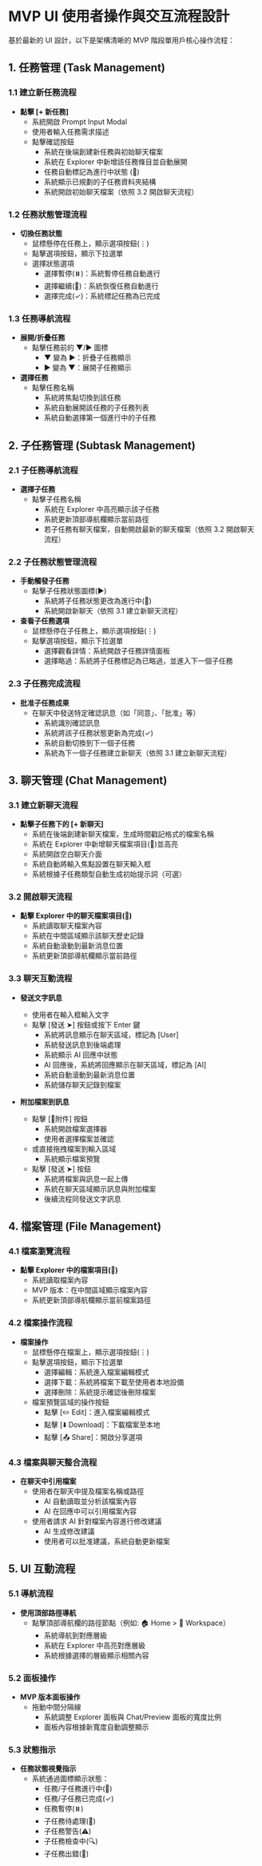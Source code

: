 # MVP UI 使用者操作與交互流程設計

基於最新的 UI 設計，以下是架構清晰的 MVP 階段單用戶核心操作流程：

## 1. 任務管理 (Task Management)

### 1.1 建立新任務流程

- **點擊 [+ 新任務]**
  - 系統開啟 Prompt Input Modal
  - 使用者輸入任務需求描述
  - 點擊確認按鈕
    - 系統在後端創建新任務與初始聊天檔案
    - 系統在 Explorer 中新增該任務條目並自動展開
    - 任務自動標記為進行中狀態 (🏃)
    - 系統顯示已規劃的子任務資料夾結構
    - 系統開啟初始聊天檔案（依照 3.2 開啟聊天流程）

### 1.2 任務狀態管理流程

- **切換任務狀態**
  - 鼠標懸停在任務上，顯示選項按鈕(⋮)
  - 點擊選項按鈕，顯示下拉選單
  - 選擇狀態選項
    - 選擇暫停(⏸️)：系統暫停任務自動進行
    - 選擇繼續(🏃)：系統恢復任務自動進行
    - 選擇完成(✓)：系統標記任務為已完成

### 1.3 任務導航流程

- **展開/折疊任務**
  - 點擊任務前的 ▼/► 圖標
    - ▼ 變為 ►：折疊子任務顯示
    - ► 變為 ▼：展開子任務顯示
- **選擇任務**
  - 點擊任務名稱
    - 系統將焦點切換到該任務
    - 系統自動展開該任務的子任務列表
    - 系統自動選擇第一個進行中的子任務

## 2. 子任務管理 (Subtask Management)

### 2.1 子任務導航流程

- **選擇子任務**
  - 點擊子任務名稱
    - 系統在 Explorer 中高亮顯示該子任務
    - 系統更新頂部導航欄顯示當前路徑
    - 若子任務有聊天檔案，自動開啟最新的聊天檔案（依照 3.2 開啟聊天流程）

### 2.2 子任務狀態管理流程

- **手動觸發子任務**
  - 點擊子任務狀態圖標(▶️)
    - 系統將子任務狀態更改為進行中(🏃)
    - 系統開啟新聊天（依照 3.1 建立新聊天流程）
- **查看子任務選項**
  - 鼠標懸停在子任務上，顯示選項按鈕(⋮)
  - 點擊選項按鈕，顯示下拉選單
    - 選擇觀看詳情：系統開啟子任務詳情面板
    - 選擇略過：系統將子任務標記為已略過，並進入下一個子任務

### 2.3 子任務完成流程

- **批准子任務成果**
  - 在聊天中發送特定確認訊息（如「同意」、「批准」等）
    - 系統識別確認訊息
    - 系統將該子任務狀態更新為完成(✓)
    - 系統自動切換到下一個子任務
    - 系統為下一個子任務建立新聊天（依照 3.1 建立新聊天流程）

## 3. 聊天管理 (Chat Management)

### 3.1 建立新聊天流程

- **點擊子任務下的 [+ 新聊天]**
  - 系統在後端創建新聊天檔案，生成時間戳記格式的檔案名稱
  - 系統在 Explorer 中新增聊天檔案項目(💬)並高亮
  - 系統開啟空白聊天介面
  - 系統自動將輸入焦點設置在聊天輸入框
  - 系統根據子任務類型自動生成初始提示詞（可選）

### 3.2 開啟聊天流程

- **點擊 Explorer 中的聊天檔案項目(💬)**
  - 系統讀取聊天檔案內容
  - 系統在中間區域顯示該聊天歷史記錄
  - 系統自動滾動到最新消息位置
  - 系統更新頂部導航欄顯示當前路徑

### 3.3 聊天互動流程

- **發送文字訊息**

  - 使用者在輸入框輸入文字
  - 點擊 [發送 ➤] 按鈕或按下 Enter 鍵
    - 系統將訊息顯示在聊天區域，標記為 [User]
    - 系統發送訊息到後端處理
    - 系統顯示 AI 回應中狀態
    - AI 回應後，系統將回應顯示在聊天區域，標記為 [AI]
    - 系統自動滾動到最新消息位置
    - 系統儲存聊天記錄到檔案

- **附加檔案到訊息**
  - 點擊 [📎附件] 按鈕
    - 系統開啟檔案選擇器
    - 使用者選擇檔案並確認
  - 或直接拖拽檔案到輸入區域
    - 系統顯示檔案預覽
  - 點擊 [發送 ➤] 按鈕
    - 系統將檔案與訊息一起上傳
    - 系統在聊天區域顯示訊息與附加檔案
    - 後續流程同發送文字訊息

## 4. 檔案管理 (File Management)

### 4.1 檔案瀏覽流程

- **點擊 Explorer 中的檔案項目(📄)**
  - 系統讀取檔案內容
  - MVP 版本：在中間區域顯示檔案內容
  - 系統更新頂部導航欄顯示當前檔案路徑

### 4.2 檔案操作流程

- **檔案操作**
  - 鼠標懸停在檔案上，顯示選項按鈕(⋮)
  - 點擊選項按鈕，顯示下拉選單
    - 選擇編輯：系統進入檔案編輯模式
    - 選擇下載：系統將檔案下載至使用者本地設備
    - 選擇刪除：系統提示確認後刪除檔案
  - 檔案預覽區域的操作按鈕
    - 點擊 [✏️ Edit]：進入檔案編輯模式
    - 點擊 [⬇️ Download]：下載檔案至本地
    - 點擊 [📤 Share]：開啟分享選項

### 4.3 檔案與聊天整合流程

- **在聊天中引用檔案**
  - 使用者在聊天中提及檔案名稱或路徑
    - AI 自動讀取並分析該檔案內容
    - AI 在回應中可以引用檔案內容
  - 使用者請求 AI 針對檔案內容進行修改建議
    - AI 生成修改建議
    - 使用者可以批准建議，系統自動更新檔案

## 5. UI 互動流程

### 5.1 導航流程

- **使用頂部路徑導航**
  - 點擊頂部導航欄的路徑節點（例如: 🏠 Home > 👥 Workspace）
    - 系統導航到對應層級
    - 系統在 Explorer 中高亮對應層級
    - 系統根據選擇的層級顯示相關內容

### 5.2 面板操作

- **MVP 版本面板操作**
  - 拖動中間分隔線
    - 系統調整 Explorer 面板與 Chat/Preview 面板的寬度比例
    - 面板內容根據新寬度自動調整顯示

### 5.3 狀態指示

- **任務狀態視覺指示**
  - 系統通過圖標顯示狀態：
    - 任務/子任務進行中(🏃)
    - 任務/子任務已完成(✓)
    - 任務暫停(⏸️)
    - 子任務待處理(📝)
    - 子任務警告(⚠️)
    - 子任務檢查中(🔍)
    - 子任務出錯(🔴)
